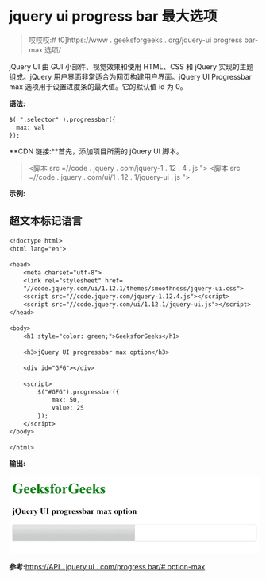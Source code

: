 # jquery ui progress bar 最大选项

> 哎哎哎:# t0]https://www . geeksforgeeks . org/jquery-ui progress bar-max 选项/

jQuery UI 由 GUI 小部件、视觉效果和使用 HTML、CSS 和 jQuery 实现的主题组成。jQuery 用户界面非常适合为网页构建用户界面。jQuery UI Progressbar max 选项用于设置进度条的最大值。它的默认值 id 为 0。

**语法:**

```
$( ".selector" ).progressbar({
  max: val
});
```

**CDN 链接:**首先，添加项目所需的 jQuery UI 脚本。

> <link rel="”stylesheet”" href="”//code.jquery.com/ui/1.12.1/themes/smoothness/jquery-ui.css”">
> <脚本 src =//code . jquery . com/jquery-1 . 12 . 4 . js "></脚本>
> <脚本 src =//code . jquery . com/ui/1 . 12 . 1/jquery-ui . js "></脚本>

**示例:**

## 超文本标记语言

```
<!doctype html>
<html lang="en">

<head>
    <meta charset="utf-8">
    <link rel="stylesheet" href=
    "//code.jquery.com/ui/1.12.1/themes/smoothness/jquery-ui.css">
    <script src="//code.jquery.com/jquery-1.12.4.js"></script>
    <script src="//code.jquery.com/ui/1.12.1/jquery-ui.js"></script>
</head>

<body>
    <h1 style="color: green;">GeeksforGeeks</h1>

    <h3>jQuery UI progressbar max option</h3>

    <div id="GFG"></div>

    <script>
        $("#GFG").progressbar({
            max: 50,
            value: 25
        });
    </script>
</body>

</html>
```

**输出:**

![](img/9438923d3ec8cbeacb085d0728e1b1e7.png)

**参考:**[https://API . jquery ui . com/progress bar/# option-max](https://api.jqueryui.com/progressbar/#option-max)